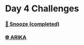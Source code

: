# Day 4 Challenges  
### [👶 Snooze (completed)](https://github.com/taywave/CTFs/edit/main/Huntress/Challenges/Day4/Snooze.md#-snooze-completed)

### [🌐 ARIKA](https://github.com/taywave/CTFs/blob/main/Huntress/Challenges/Day4/arika.md#-arika)
